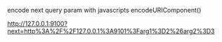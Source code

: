 
encode next query param with javascripts encodeURIComponent()

http://127.0.0.1:9100?next=http%3A%2F%2F127.0.0.1%3A9101%3Farg1%3D2%26arg2%3D3